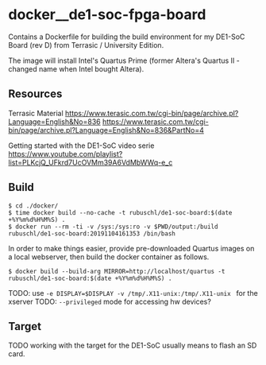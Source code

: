 # docker__de1-soc-fpga-board

Contains a Dockerfile for building the build environment for my DE1-SoC Board (rev D) from Terrasic / University Edition.

The image will install Intel's Quartus Prime (former Altera's Quartus II - changed name when Intel bought Altera).



## Resources

Terrasic Material
https://www.terasic.com.tw/cgi-bin/page/archive.pl?Language=English&No=836
https://www.terasic.com.tw/cgi-bin/page/archive.pl?Language=English&No=836&PartNo=4


Getting started with the DE1-SoC video serie
https://www.youtube.com/playlist?list=PLKcjQ_UFkrd7UcOVMm39A6VdMbWWq-e_c



## Build

```
$ cd ./docker/
$ time docker build --no-cache -t rubuschl/de1-soc-board:$(date +%Y%m%d%H%M%S) .
$ docker run --rm -ti -v /sys:/sys:ro -v $PWD/output:/build rubuschl/de1-soc-board:20191104161353 /bin/bash
```


In order to make things easier, provide pre-downloaded Quartus images on a local webserver, then build the docker container as follows.

```
$ docker build --build-arg MIRROR=http://localhost/quartus -t rubuschl/de1-soc-board:$(date +%Y%m%d%H%M%S) .
```


TODO: use ```-e DISPLAY=$DISPLAY -v /tmp/.X11-unix:/tmp/.X11-unix ``` for the xserver
TODO: ```--privileged``` mode for accessing hw devices?

## Target

TODO working with the target for the DE1-SoC usually means to flash an SD card.
